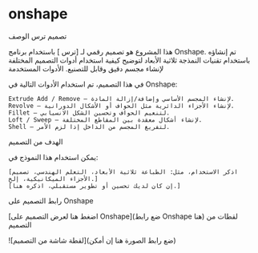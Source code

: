 # onshape
تصميم ترس
الوصف

هذا المشروع هو تصميم رقمي لـ [ترس ] باستخدام برنامج Onshape. تم إنشاؤه باستخدام تقنيات النمذجة ثلاثية الأبعاد لتوضيح كيفية استخدام أدوات التصميم المختلفة لإنشاء مجسم دقيق وقابل للتصنيع.
الأدوات المستخدمة

في هذا التصميم، تم استخدام الأدوات التالية في Onshape:

    Extrude Add / Remove – لإنشاء المجسم الأساسي وإضافة/إزالة المادة.
    Revolve – لإنشاء الأجزاء الدائرية مثل الحواف أو الأشكال الدورانية.
    Fillet – لتنعيم الحواف وتحسين الشكل الانسيابي.
    Loft / Sweep – لإنشاء أشكال معقدة بين المقاطع المختلفة.
    Shell – لتفريغ المجسم من الداخل إذا لزم الأمر.

الهدف من التصميم

يمكن استخدام هذا النموذج في:

    [اذكر الاستخدام، مثل: الطباعة ثلاثية الأبعاد، التعلم الهندسي، تصميم الأجزاء الميكانيكية، إلخ.]
    [إن كان لديك تحسين أو تطوير مستقبلي، اذكره هنا.]

رابط التصميم على Onshape

[اضغط هنا لعرض التصميم على Onshape](ضع رابط Onshape هنا)
لقطات من التصميم

![لقطة شاشة من التصميم](ضع رابط الصورة هنا إن أمكن)

